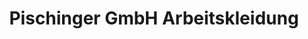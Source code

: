 ---
title: "Pischinger GmbH Arbeitskleidung"
url: /wiesbaden/pischinger-gmbh-arbeitskleidung/
shop: Kleidung
---